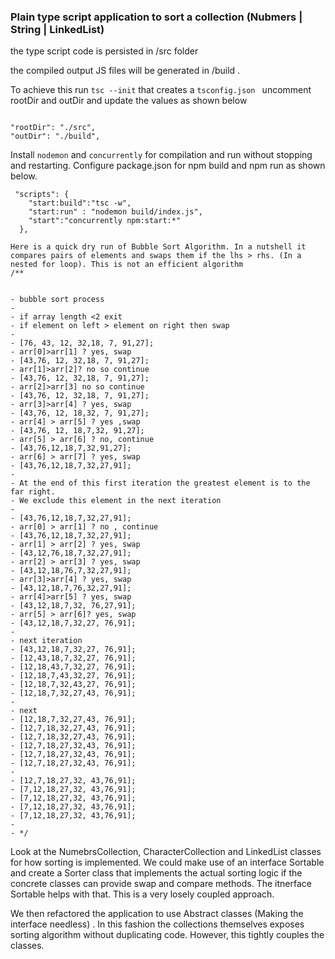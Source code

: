 ### Plain type script application to sort a collection (Nubmers | String | LinkedList)

the type script code is persisted in /src folder

the compiled output JS files will be generated in /build .

To achieve this run `tsc --init` that creates a `tsconfig.json ` uncomment rootDir and outDir and update the values as shown below

```

"rootDir": "./src",
"outDir": "./build",

```

Install `nodemon` and `concurrently` for compilation and run without stopping and restarting. Configure package.json for npm build and npm run as shown below.

```
 "scripts": {
    "start:build":"tsc -w",
    "start:run" : "nodemon build/index.js",
    "start":"concurrently npm:start:*"
  },

```

```
Here is a quick dry run of Bubble Sort Algorithm. In a nutshell it compares pairs of elements and swaps them if the lhs > rhs. (In a nested for loop). This is not an efficient algorithm
/**


- bubble sort process
-
- if array length <2 exit
- if element on left > element on right then swap
-
- [76, 43, 12, 32,18, 7, 91,27];
- arr[0]>arr[1] ? yes, swap
- [43,76, 12, 32,18, 7, 91,27];
- arr[1]>arr[2]? no so continue
- [43,76, 12, 32,18, 7, 91,27];
- arr[2]>arr[3] no so continue
- [43,76, 12, 32,18, 7, 91,27];
- arr[3]>arr[4] ? yes, swap
- [43,76, 12, 18,32, 7, 91,27];
- arr[4] > arr[5] ? yes ,swap
- [43,76, 12, 18,7,32, 91,27];
- arr[5] > arr[6] ? no, continue
- [43,76,12,18,7,32,91,27];
- arr[6] > arr[7] ? yes, swap
- [43,76,12,18,7,32,27,91];
-
- At the end of this first iteration the greatest element is to the far right.
- We exclude this element in the next iteration
-
- [43,76,12,18,7,32,27,91];
- arr[0] > arr[1] ? no , continue
- [43,76,12,18,7,32,27,91];
- arr[1] > arr[2] ? yes, swap
- [43,12,76,18,7,32,27,91];
- arr[2] > arr[3] ? yes, swap
- [43,12,18,76,7,32,27,91];
- arr[3]>arr[4] ? yes, swap
- [43,12,18,7,76,32,27,91];
- arr[4]>arr[5] ? yes, swap
- [43,12,18,7,32, 76,27,91];
- arr[5] > arr[6]? yes, swap
- [43,12,18,7,32,27, 76,91];
-
- next iteration
- [43,12,18,7,32,27, 76,91];
- [12,43,18,7,32,27, 76,91];
- [12,18,43,7,32,27, 76,91];
- [12,18,7,43,32,27, 76,91];
- [12,18,7,32,43,27, 76,91];
- [12,18,7,32,27,43, 76,91];
-
- next
- [12,18,7,32,27,43, 76,91];
- [12,7,18,32,27,43, 76,91];
- [12,7,18,32,27,43, 76,91];
- [12,7,18,27,32,43, 76,91];
- [12,7,18,27,32,43, 76,91];
- [12,7,18,27,32,43, 76,91];
-
- [12,7,18,27,32, 43,76,91];
- [7,12,18,27,32, 43,76,91];
- [7,12,18,27,32, 43,76,91];
- [7,12,18,27,32, 43,76,91];
- [7,12,18,27,32, 43,76,91];
-
- */
```

Look at the NumebrsCollection, CharacterCollection and LinkedList classes for how sorting is implemented. We could make use of an interface Sortable and create a Sorter class that implements the actual sorting logic if the concrete classes can provide swap and compare methods. The itnerface Sortable helps with that. This is a very losely coupled approach.

We then refactored the application to use Abstract classes (Making the interface needless) . In this fashion the collections themselves exposes sorting algorithm without duplicating code. However, this tightly couples the classes.

